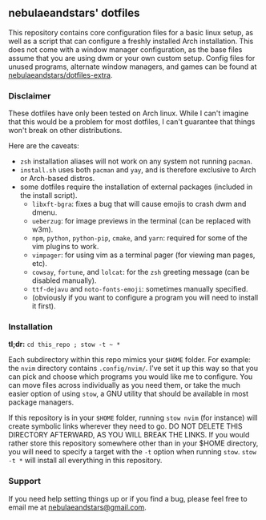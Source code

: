 ## nebulaeandstars' dotfiles

This repository contains core configuration files for a basic linux setup, as well as a script that can configure a freshly installed Arch installation. This does not come with a window manager configuration, as the base files assume that you are using dwm or your own custom setup. Config files for unused programs, alternate window managers, and games can be found at [nebulaeandstars/dotfiles-extra](https://github.com/nebulaeandstars/dotfiles-extra).

### Disclaimer

These dotfiles have only been tested on Arch linux. While I can't imagine that this would be a problem for most dotfiles, I can't guarantee that things won't break on other distributions.

Here are the caveats:

- `zsh` installation aliases will not work on any system not running `pacman`.
- `install.sh` uses both `pacman` and `yay`, and is therefore exclusive to Arch or Arch-based distros.
- some dotfiles require the installation of external packages (included in the install script).
    - `libxft-bgra`: fixes a bug that will cause emojis to crash dwm and dmenu.
    - `ueberzug`: for image previews in the terminal (can be replaced with w3m).
    - `npm`, `python`, `python-pip`, `cmake`, and `yarn`: required for some of the vim plugins to work.
    - `vimpager`: for using vim as a terminal pager (for viewing man pages, etc).
    - `cowsay`, `fortune`, and `lolcat`: for the `zsh` greeting message (can be disabled manually).
    - `ttf-dejavu` and `noto-fonts-emoji`: sometimes manually specified.
    - (obviously if you want to configure a program you will need to install it first).

### Installation

**tl;dr:** `cd this_repo ; stow -t ~ *`

Each subdirectory within this repo mimics your `$HOME` folder. For example: the `nvim` directory contains `.config/nvim/`. I've set it up this way so that you can pick and choose which programs you would like me to configure. You can move files across individually as you need them, or take the much easier option of using `stow`, a GNU utility that should be available in most package managers.

If this repository is in your `$HOME` folder, running `stow nvim` (for instance) will create symbolic links wherever they need to go. DO NOT DELETE THIS DIRECTORY AFTERWARD, AS YOU WILL BREAK THE LINKS. If you would rather store this repository somewhere other than in your $HOME directory, you will need to specify a target with the `-t` option when running `stow`. `stow -t *` will install all everything in this repository.

### Support

If you need help setting things up or if you find a bug, please feel free to email me at nebulaeandstars@gmail.com.
